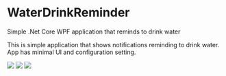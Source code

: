 # WaterDrinkReminder
Simple .Net Core WPF application that reminds to drink water

This is simple application that shows notifications reminding to drink water. 
App has minimal UI and configuration setting.

<img src="https://raw.githubusercontent.com/mbluszcz/WaterDrinkReminder/master/images/popup.PNG" />
<img src="https://raw.githubusercontent.com/mbluszcz/WaterDrinkReminder/master/images/trayMenu.PNG" />
<img src="https://raw.githubusercontent.com/mbluszcz/WaterDrinkReminder/master/images/settingsWindow.PNG" />

